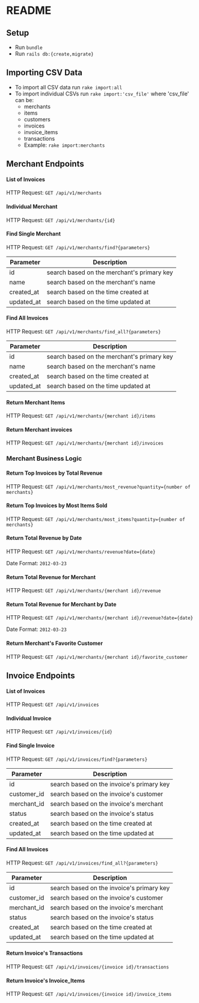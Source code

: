 # README

## Setup
- Run `bundle`
- Run `rails db:{create,migrate}`

## Importing CSV Data
- To import all CSV data run `rake import:all`
- To import individual CSVs run `rake import:'csv_file'` where 'csv_file' can be:
  - merchants
  - items
  - customers
  - invoices
  - invoice_items
  - transactions
  - Example: `rake import:merchants`

## Merchant Endpoints
#### List of Invoices
HTTP Request: `GET /api/v1/merchants`

#### Individual Merchant
HTTP Request: `GET /api/v1/merchants/{id}`

#### Find Single Merchant
HTTP Request: `GET /api/v1/merchants/find?{parameters}`

| Parameter  | Description                                |
|------------|--------------------------------------------|
| id         | search based on the merchant's primary key |
| name       | search based on the merchant's name        |
| created_at | search based on the time created at        |
| updated_at | search based on the time updated at        |


#### Find All Invoices
HTTP Request: `GET /api/v1/merchants/find_all?{parameters}`

| Parameter  | Description                                |
|------------|--------------------------------------------|
| id         | search based on the merchant's primary key |
| name       | search based on the merchant's name        |
| created_at | search based on the time created at        |
| updated_at | search based on the time updated at        |

#### Return Merchant Items
HTTP Request: `GET /api/v1/merchants/{merchant id}/items`

#### Return Merchant invoices
HTTP Request: `GET /api/v1/merchants/{merchant id}/invoices`

### Merchant Business Logic

#### Return Top Invoices by Total Revenue
HTTP Request: `GET /api/v1/merchants/most_revenue?quantity={number of merchants}`

#### Return Top Invoices by Most Items Sold
HTTP Request: `GET /api/v1/merchants/most_items?quantity={number of merchants}`

#### Return Total Revenue by Date
HTTP Request: `GET /api/v1/merchants/revenue?date={date}`

Date Format: `2012-03-23`

#### Return Total Revenue for Merchant
HTTP Request: `GET /api/v1/merchants/{merchant id}/revenue`

#### Return Total Revenue for Merchant by Date
HTTP Request: `GET /api/v1/merchants/{merchant id}/revenue?date={date}`

Date Format: `2012-03-23`

#### Return Merchant's Favorite Customer
HTTP Request: `GET /api/v1/merchants/{merchant id}/favorite_customer`

## Invoice Endpoints
#### List of Invoices
HTTP Request: `GET /api/v1/invoices`

#### Individual Invoice
HTTP Request: `GET /api/v1/invoices/{id}`

#### Find Single Invoice
HTTP Request: `GET /api/v1/invoices/find?{parameters}`

| Parameter  | Description                                |
|------------|--------------------------------------------|
| id         | search based on the invoice's primary key |
| customer_id       | search based on the invoice's customer        |
| merchant_id       | search based on the invoice's merchant        |
| status       | search based on the invoice's status        |
| created_at | search based on the time created at        |
| updated_at | search based on the time updated at        |


#### Find All Invoices
HTTP Request: `GET /api/v1/invoices/find_all?{parameters}`

| Parameter  | Description                                |
|------------|--------------------------------------------|
| id         | search based on the invoice's primary key |
| customer_id       | search based on the invoice's customer        |
| merchant_id       | search based on the invoice's merchant        |
| status       | search based on the invoice's status        |
| created_at | search based on the time created at        |
| updated_at | search based on the time updated at        |

#### Return Invoice's Transactions
HTTP Request: `GET /api/v1/invoices/{invoice id}/transactions`

#### Return Invoice's Invoice_Items
HTTP Request: `GET /api/v1/invoices/{invoice id}/invoice_items`
